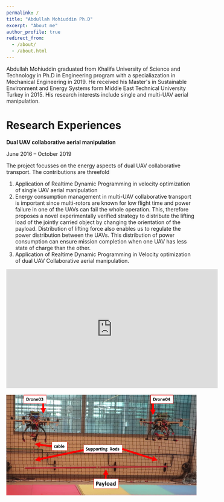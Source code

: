 ```yaml
---
permalink: /
title: "Abdullah Mohiuddin Ph.D"
excerpt: "About me"
author_profile: true
redirect_from: 
  - /about/
  - /about.html
---
```

Abdullah Mohiuddin graduated from Khalifa University of Science and Technology in Ph.D in Engineering program with a specialiazation in Mechanical Engineering in 2019. He received his Master's in Sustainable Environment and Energy Systems form Middle East Technical University Turkey in 2015. His research interests include single and multi-UAV aerial manipulation.

Research Experiences
======

**Dual UAV collaborative aerial manipulation**

June 2016 – October 2019

The project focusses on the energy aspects of dual UAV collaborative transport. The contributions are threefold

1) Application of Realtime Dynamic Programming in velocity optimization of single UAV aerial manipulation
2) Energy consumption management in multi-UAV collaborative transport is important since multi-rotors are known for low flight time and power failure in one of the UAVs can fail the whole operation. This, therefore proposes a novel experimentally verified strategy to distribute the lifting load of the jointly carried object by changing the orientation of the payload. Distribution of lifting force also enables us to regulate the power distribution between the UAVs. This distribution of power consumption can ensure mission completion when one UAV has less state of charge than the other.
3) Application of Realtime Dynamic Programming in Velocity optimization of dual UAV Collaborative aerial manipulation.



<iframe width="560" height="315" src="https://www.youtube.com/embed/o2K4BWfRGHk" frameborder="0" allow="accelerometer; autoplay; encrypted-media; gyroscope; picture-in-picture" allowfullscreen></iframe>


![](/images/expdetails.png)
